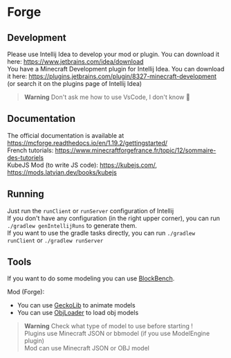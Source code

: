 # Forge

## Development

Please use Intellij Idea to develop your mod or plugin. You can download it here: https://www.jetbrains.com/idea/download <br>
You have a Minecraft Development plugin for Intellij Idea. You can download it here: https://plugins.jetbrains.com/plugin/8327-minecraft-development (or search it on the plugins page of Intellij Idea)

> **Warning**
> Don't ask me how to use VsCode, I don't know 🤣

## Documentation

The official documentation is available at https://mcforge.readthedocs.io/en/1.19.2/gettingstarted/ <br>
French tutorials: https://www.minecraftforgefrance.fr/topic/12/sommaire-des-tutoriels <br>
KubeJS Mod (to write JS code): https://kubejs.com/, https://mods.latvian.dev/books/kubejs

## Running

Just run the `runClient` or `runServer` configuration of Intellij <br>
If you don't have any configuration (in the right upper corner), you can run `./gradlew genIntellijRuns` to generate them. <br>
If you want to use the gradle tasks directly, you can run `./gradlew runClient` or `./gradlew runServer` <br>

## Tools
If you want to do some modeling you can use [BlockBench](https://www.blockbench.net/downloads). 

Mod (Forge):
- You can use [GeckoLib](https://www.curseforge.com/minecraft/mc-mods/geckolib) to animate models
- You can use [ObjLoader](https://docs.minecraftforge.net/en/1.19.2/rendering/modelloaders/) to load obj models

> **Warning**
> Check what type of model to use before starting ! <br>
> Plugins use Minecraft JSON or bbmodel (if you use ModelEngine plugin) <br>
> Mod can use Minecraft JSON or OBJ model
